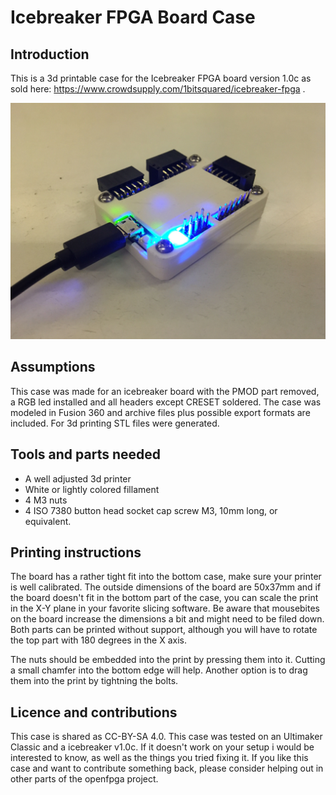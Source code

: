 # Icebreaker FPGA Board Case

## Introduction
This is a 3d printable case for the Icebreaker FPGA board version 1.0c as sold here: https://www.crowdsupply.com/1bitsquared/icebreaker-fpga . 

![](IcebreakerCase.jpg)

## Assumptions
This case was made for an icebreaker board with the PMOD part removed, a RGB led installed and all headers except CRESET soldered. 
The case was modeled in Fusion 360 and archive files plus possible export formats are included. For 3d printing STL files were generated.

## Tools and parts needed
* A well adjusted 3d printer
* White or lightly colored fillament
* 4 M3 nuts
* 4 ISO 7380 button head socket cap screw M3, 10mm long, or equivalent.

## Printing instructions
The board has a rather tight fit into the bottom case, make sure your printer is well calibrated. The outside dimensions of the board are 50x37mm and if the board doesn't fit in the bottom part of the case, you can scale the print in the X-Y plane in your favorite slicing software. Be aware that mousebites on the board increase the dimensions a bit and might need to be filed down. Both parts can be printed without support, although you will have to rotate the top part with 180 degrees in the X axis.

The nuts should be embedded into the print by pressing them into it. Cutting a small chamfer into the bottom edge will help. Another option is to drag them into the print by tightning the bolts.

## Licence and contributions
This case is shared as CC-BY-SA 4.0. This case was tested on an Ultimaker Classic and a icebreaker v1.0c. If it doesn't work on your setup i would be interested to know, as well as the things you tried fixing it. If you like this case and want to contribute something back, please consider helping out in other parts of the openfpga project. 
